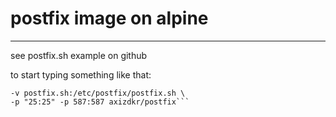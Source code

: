 # postfix image on alpine #
***
see postfix.sh example on github

to start typing something like that:

```docker run -it -d \
-v postfix.sh:/etc/postfix/postfix.sh \
-p "25:25" -p 587:587 axizdkr/postfix```
